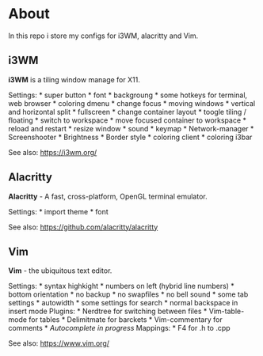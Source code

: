 # About
In this repo i store my configs for i3WM, alacritty and Vim.

## i3WM
__i3WM__ is a tiling window manage for X11.

Settings:
    * super button
    * font
    * backgroung
    * some hotkeys for terminal, web browser
    * coloring dmenu
    * change focus
    * moving windows
    * vertical and horizontal split
    * fullscreen
    * change container layout
    * toogle tiling / floating
    * switch to workspace
    * move focused container to workspace
    * reload and restart
    * resize window
    * sound
    * keymap
    * Network-manager
    * Screenshooter
    * Brightness
    * Border style
    * coloring client
    * coloring i3bar

See also: https://i3wm.org/

## Alacritty
__Alacritty__ - A fast, cross-platform, OpenGL terminal emulator.

Settings:
    * import theme
    * font

See also: https://github.com/alacritty/alacritty

## Vim
__Vim__ - the ubiquitous text editor.

Settings: 
    * syntax highkight
    * numbers on left (hybrid line numbers)
    * bottom orientation
    * no backup
    * no swapfiles
    * no bell sound
    * some tab settings
    * autowidth
    * some settings for search
    * normal backspace in insert mode
Plugins:
    * Nerdtree for switching between files
    * Vim-table-mode for tables
    * Delimitmate for barckets
    * Vim-commentary for comments
    * _Autocomplete in progress_
Mappings:
    * F4 for .h to .cpp

See also: https://www.vim.org/

